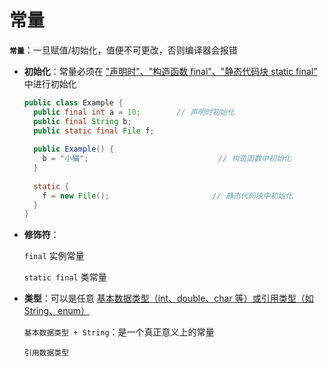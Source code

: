 # 常量

**`常量`**：一旦赋值/初始化，值便不可更改，否则编译器会报错

- **初始化**：常量必须在 <u>"声明时"、"构造函数 final"、"静态代码块 static final"</u> 中进行初始化

  ```java
  public class Example {
    public final int a = 10;		// 声明时初始化
    public final String b;
    public static final File f;
    
    public Example() {
      b = "小猫";								// 构造函数中初始化
    }
    
    static {
      f = new File();						// 静态代码块中初始化
    }
  }
  ```

- **修饰符**：

  `final` 实例常量

  `static final` 类常量

- **类型**：可以是任意 <u>基本数据类型（int、double、char 等）或引用类型（如 String、enum）</u>

  `基本数据类型 + String`：是一个真正意义上的常量

  `引用数据类型`
